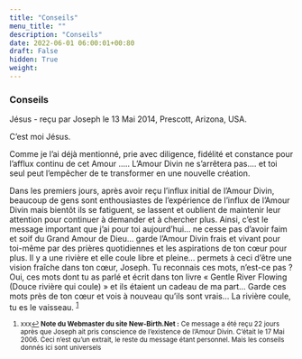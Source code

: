 ```yaml
---
title: "Conseils"
menu_title: ""
description: "Conseils"
date: 2022-06-01 06:00:01+00:80
draft: False
hidden: True
weight:
---
```

### Conseils

Jésus - reçu par Joseph le 13 Mai 2014, Prescott, Arizona, USA.

C’est moi Jésus.

Comme je l’ai déjà mentionné, prie avec diligence, fidélité et constance pour l’afflux continu de cet Amour ….. L’Amour Divin ne s’arrêtera pas…. et toi seul peut l’empêcher de te transformer en une nouvelle création.

Dans les premiers jours, après avoir reçu l’influx initial de l’Amour Divin, beaucoup de gens sont enthousiastes de l’expérience de l’influx de l’Amour Divin mais bientôt ils se fatiguent, se lassent et oublient de maintenir leur attention pour continuer à demander et à chercher plus. Ainsi, c’est le message important que j’ai pour toi aujourd’hui… ne cesse pas d’avoir faim et soif du Grand Amour de Dieu… garde l’Amour Divin frais et vivant pour toi-même par des prières quotidiennes et les aspirations de ton cœur pour plus. Il y a une rivière et elle coule libre et pleine… permets à ceci d’être une vision fraîche dans ton cœur, Joseph. Tu reconnais ces mots, n’est-ce pas ? Oui, ces mots dont tu as parlé et écrit dans ton livre « Gentle River Flowing (Douce rivière qui coule) » et ils étaient un cadeau de ma part… Garde ces mots près de ton cœur et vois à nouveau qu’ils sont vrais… La rivière coule, tu es le vaisseau.
<sup id="a1">[1](#f1)</sup>
<small>
1. <large id="f1"> xxx[↩](#a1)
**Note du Webmaster du site New-Birth.Net :** Ce message a été reçu 22 jours après que Joseph ait pris conscience de l’existence de l’Amour Divin. C’était le 17 Mai 2006. Ceci n’est qu’un extrait, le reste du message étant personnel. Mais les conseils donnés ici sont universels
